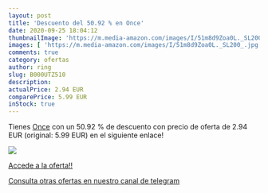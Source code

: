 ```yaml
---
layout: post
title: 'Descuento del 50.92 % en Once'
date: 2020-09-25 18:04:12
thumbnailImage: 'https://m.media-amazon.com/images/I/51m8d9Zoa0L._SL200_.jpg'
images: [ 'https://m.media-amazon.com/images/I/51m8d9Zoa0L._SL200_.jpg' ]
comments: true
category: ofertas
author: ring
slug: B000UTZ510
description:
actualPrice: 2.94 EUR
comparePrice: 5.99 EUR
inStock: true
---
```


Tienes [Once](https://www.amazon.com/dp/B000UTZ510/?tag=redken08-20) con un 50.92 % de descuento con precio de oferta de 2.94 EUR (original: 5.99 EUR) en el siguiente enlace!

[![](https://m.media-amazon.com/images/I/51m8d9Zoa0L._SL200_.jpg)](https://www.amazon.com/dp/B000UTZ510/?tag=redken08-20)

[Accede a la oferta!!](https://www.amazon.com/dp/B000UTZ510/?tag=redken08-20)

[Consulta otras ofertas en nuestro canal de telegram](https://t.me/s/ofertas25)
